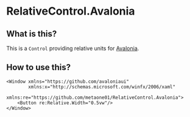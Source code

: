 ﻿# RelativeControl.Avalonia

## What is this?

This is a `Control` providing relative units for [Avalonia](https://github.com/AvaloniaUI/Avalonia).

## How to use this?

```xaml
<Window xmlns="https://github.com/avaloniaui"
        xmlns:x="http://schemas.microsoft.com/winfx/2006/xaml"
        xmlns:re="https://github.com/metaone01/RelativeControl.Avalonia">
	<Button re:Relative.Width="0.5vw"/>
</Window>
```
